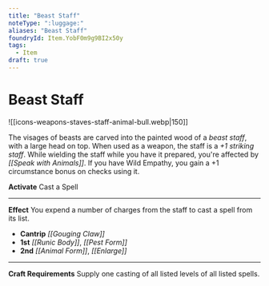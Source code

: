 ```yaml
---
title: "Beast Staff"
noteType: ":luggage:"
aliases: "Beast Staff"
foundryId: Item.YobF0m9g9BI2x50y
tags:
  - Item
draft: true
---
```


# Beast Staff
![[icons-weapons-staves-staff-animal-bull.webp|150]]

The visages of beasts are carved into the painted wood of a _beast staff_, with a large head on top. When used as a weapon, the staff is a _+1 striking staff_. While wielding the staff while you have it prepared, you're affected by _[[Speak with Animals]]_. If you have Wild Empathy, you gain a +1 circumstance bonus on checks using it.

**Activate** Cast a Spell

* * *

**Effect** You expend a number of charges from the staff to cast a spell from its list.

*   **Cantrip** _[[Gouging Claw]]_
*   **1st** _[[Runic Body]]_, _[[Pest Form]]_
*   **2nd** _[[Animal Form]]_, _[[Enlarge]]_

* * *

**Craft Requirements** Supply one casting of all listed levels of all listed spells.
